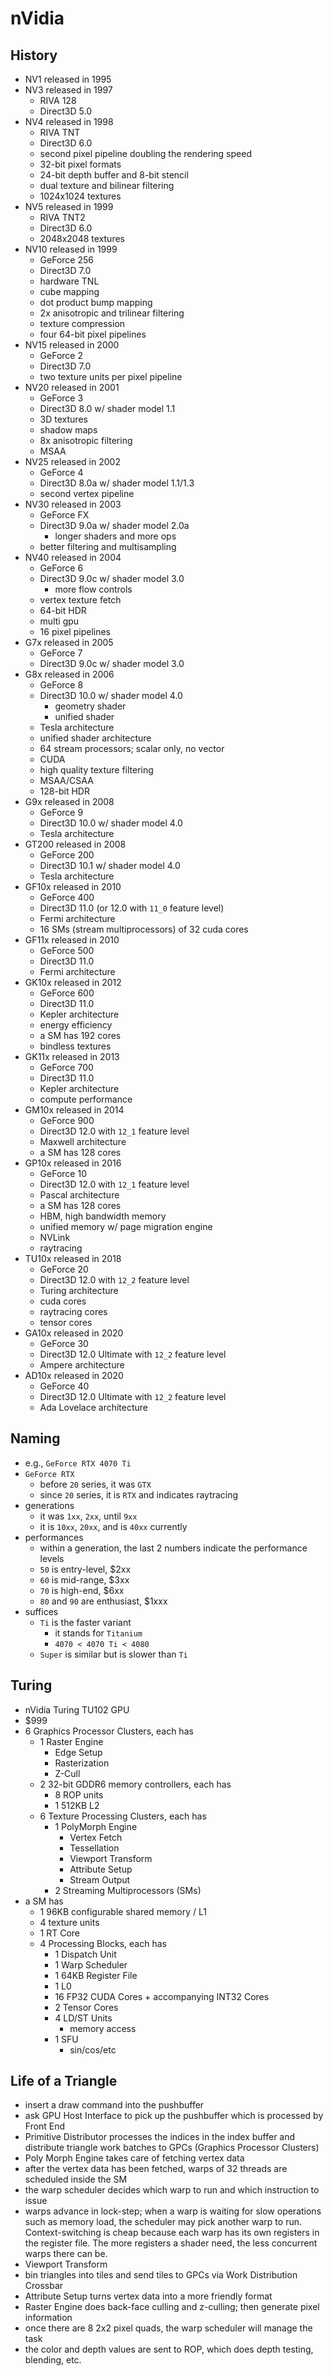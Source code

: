 nVidia
======

## History

- NV1 released in 1995
- NV3 released in 1997
  - RIVA 128
  - Direct3D 5.0
- NV4 released in 1998
  - RIVA TNT
  - Direct3D 6.0
  - second pixel pipeline doubling the rendering speed
  - 32-bit pixel formats
  - 24-bit depth buffer and 8-bit stencil
  - dual texture and bilinear filtering
  - 1024x1024 textures
- NV5 released in 1999
  - RIVA TNT2
  - Direct3D 6.0
  - 2048x2048 textures
- NV10 released in 1999
  - GeForce 256
  - Direct3D 7.0
  - hardware TNL
  - cube mapping
  - dot product bump mapping
  - 2x anisotropic and trilinear filtering
  - texture compression
  - four 64-bit pixel pipelines
- NV15 released in 2000
  - GeForce 2
  - Direct3D 7.0
  - two texture units per pixel pipeline
- NV20 released in 2001
  - GeForce 3
  - Direct3D 8.0 w/ shader model 1.1
  - 3D textures
  - shadow maps
  - 8x anisotropic filtering
  - MSAA
- NV25 released in 2002
  - GeForce 4
  - Direct3D 8.0a w/ shader model 1.1/1.3
  - second vertex pipeline
- NV30 released in 2003
  - GeForce FX
  - Direct3D 9.0a w/ shader model 2.0a
    - longer shaders and more ops
  - better filtering and multisampling
- NV40 released in 2004
  - GeForce 6
  - Direct3D 9.0c w/ shader model 3.0
    - more flow controls
  - vertex texture fetch
  - 64-bit HDR
  - multi gpu
  - 16 pixel pipelines
- G7x released in 2005
  - GeForce 7
  - Direct3D 9.0c w/ shader model 3.0
- G8x released in 2006
  - GeForce 8
  - Direct3D 10.0 w/ shader model 4.0
    - geometry shader
    - unified shader
  - Tesla architecture
  - unified shader architecture
  - 64 stream processors; scalar only, no vector
  - CUDA
  - high quality texture filtering
  - MSAA/CSAA
  - 128-bit HDR
- G9x released in 2008
  - GeForce 9
  - Direct3D 10.0 w/ shader model 4.0
  - Tesla architecture
- GT200 released in 2008
  - GeForce 200
  - Direct3D 10.1 w/ shader model 4.0
  - Tesla architecture
- GF10x released in 2010
  - GeForce 400
  - Direct3D 11.0 (or 12.0 with `11_0` feature level)
  - Fermi architecture
  - 16 SMs (stream multiprocessors) of 32 cuda cores
- GF11x released in 2010
  - GeForce 500
  - Direct3D 11.0
  - Fermi architecture
- GK10x released in 2012
  - GeForce 600
  - Direct3D 11.0
  - Kepler architecture
  - energy efficiency
  - a SM has 192 cores
  - bindless textures
- GK11x released in 2013
  - GeForce 700
  - Direct3D 11.0
  - Kepler architecture
  - compute performance
- GM10x released in 2014
  - GeForce 900
  - Direct3D 12.0 with `12_1` feature level
  - Maxwell architecture
  - a SM has 128 cores
- GP10x released in 2016
  - GeForce 10
  - Direct3D 12.0 with `12_1` feature level
  - Pascal architecture
  - a SM has 128 cores
  - HBM, high bandwidth memory
  - unified memory w/ page migration engine
  - NVLink
  - raytracing
- TU10x released in 2018
  - GeForce 20
  - Direct3D 12.0 with `12_2` feature level
  - Turing architecture
  - cuda cores
  - raytracing cores
  - tensor cores
- GA10x released in 2020
  - GeForce 30
  - Direct3D 12.0 Ultimate with `12_2` feature level
  - Ampere architecture
- AD10x released in 2020
  - GeForce 40
  - Direct3D 12.0 Ultimate with `12_2` feature level
  - Ada Lovelace architecture

## Naming

- e.g., `GeForce RTX 4070 Ti`
- `GeForce RTX`
  - before `20` series, it was `GTX`
  - since `20` series, it is `RTX` and indicates raytracing
- generations
  - it was `1xx`, `2xx`, until `9xx`
  - it is `10xx`, `20xx`, and is `40xx` currently
- performances
  - within a generation, the last 2 numbers indicate the performance levels
  - `50` is entry-level, $2xx
  - `60` is mid-range, $3xx
  - `70` is high-end, $6xx
  - `80` and `90` are enthusiast, $1xxx
- suffices
  - `Ti` is the faster variant
    - it stands for `Titanium`
    - `4070 < 4070 Ti < 4080`
  - `Super` is similar but is slower than `Ti`

## Turing

- nVidia Turing TU102 GPU
- $999
- 6 Graphics Processor Clusters, each has
  - 1 Raster Engine
    - Edge Setup
    - Rasterization
    - Z-Cull
  - 2 32-bit GDDR6 memory controllers, each has
    - 8 ROP units
    - 1 512KB L2
  - 6 Texture Processing Clusters, each has
    - 1 PolyMorph Engine
      - Vertex Fetch
      - Tessellation
      - Viewport Transform
      - Attribute Setup
      - Stream Output
    - 2 Streaming Multiprocessors (SMs)
- a SM has
  - 1 96KB configurable shared memory / L1
  - 4 texture units
  - 1 RT Core
  - 4 Processing Blocks, each has
    - 1 Dispatch Unit
    - 1 Warp Scheduler
    - 1 64KB Register File
    - 1 L0
    - 16 FP32 CUDA Cores + accompanying INT32 Cores
    - 2 Tensor Cores
    - 4 LD/ST Units
      - memory access
    - 1 SFU
      - sin/cos/etc

## Life of a Triangle

- insert a draw command into the pushbuffer
- ask GPU Host Interface to pick up the pushbuffer which is processed by Front
  End
- Primitive Distributor processes the indices in the index buffer and
  distribute triangle work batches to GPCs (Graphics Processor Clusters)
- Poly Morph Engine takes care of fetching vertex data
- after the vertex data has been fetched, warps of 32 threads are scheduled
  inside the SM
- the warp scheduler decides which warp to run and which instruction to issue
- warps advance in lock-step; when a warp is waiting for slow operations such
  as memory load, the scheduler may pick another warp to run.
  Context-switching is cheap because each warp has its own registers in the
  register file.  The more registers a shader need, the less concurrent warps
  there can be.
- Viewport Transform
- bin triangles into tiles and send tiles to GPCs via Work Distribution
  Crossbar
- Attribute Setup turns vertex data into a more friendly format
- Raster Engine does back-face culling and z-culling; then generate pixel
  information
- once there are 8 2x2 pixel quads, the warp scheduler will manage the task
- the color and depth values are sent to ROP, which does depth testing,
  blending, etc.
